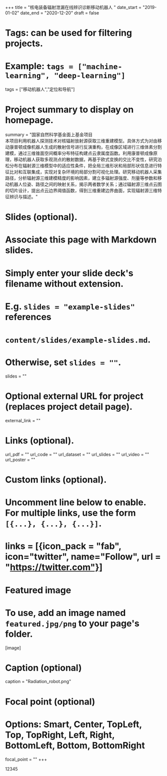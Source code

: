 +++
title = "核电装备辐射泄漏在线辨识诊断移动机器人 "
date_start = "2019-01-02"
date_end = "2020-12-20"
draft = false

# Tags: can be used for filtering projects.
# Example: `tags = ["machine-learning", "deep-learning"]`
tags = ["移动机器人","定位和导航"]

# Project summary to display on homepage.
summary = "国家自然科学基金面上基金项目<br/>本项目利用机器人探测技术对核辐射放射源获取三维重建模型。具体方式为对由移动康普顿成像机器人生成的散射信号进行反演重构，在成像区域进行三维体素分割建模，通过三维锥面空间概率分布特征构建点云隶属度函数。利用康普顿成像原理，移动机器人获取多观测点的散射数据，再基于欧式变换的交比不变性，研究泊松分布在辐射源三维模型中的适应性条件，把全局三维形状和局部形状信息进行特征比对和互联集成，实现对复杂环境的局部分割可视化处理。研究移动机器人采集路径，分析辐射源三维建模精度的影响因素，建立多辐射源强度、剂量等参数和移动机器人位姿、路径之间的映射关系，揭示两者数学关系；通过辐射源三维点云图的切片设计，提出点云边界阈值函数，得到三维重建边界曲面，实现辐射源三维特征辨识与描述。"

# Slides (optional).
#   Associate this page with Markdown slides.
#   Simply enter your slide deck's filename without extension.
#   E.g. `slides = "example-slides"` references 
#   `content/slides/example-slides.md`.
#   Otherwise, set `slides = ""`.
slides = ""

# Optional external URL for project (replaces project detail page).
external_link = ""

# Links (optional).
url_pdf = ""
url_code = ""
url_dataset = ""
url_slides = ""
url_video = ""
url_poster = ""

# Custom links (optional).
#   Uncomment line below to enable. For multiple links, use the form `[{...}, {...}, {...}]`.
# links = [{icon_pack = "fab", icon="twitter", name="Follow", url = "https://twitter.com"}]

# Featured image
# To use, add an image named `featured.jpg/png` to your page's folder. 
[image]
  # Caption (optional)
  caption = "Radiation_robot.png"

  # Focal point (optional)
  # Options: Smart, Center, TopLeft, Top, TopRight, Left, Right, BottomLeft, Bottom, BottomRight
  focal_point = ""
+++


12345
